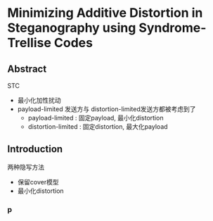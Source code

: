 # Minimizing Additive Distortion in Steganography using Syndrome-Trellise Codes

## Abstract

STC
* 最小化加性扰动
* payload-limited 发送方与 distortion-limited发送方都被考虑到了
    * payload-limited : 固定payload, 最小化distortion
    * distortion-limited : 固定distortion, 最大化payload

## Introduction
两种隐写方法
* 保留cover模型
* 最小化distortion

### p












